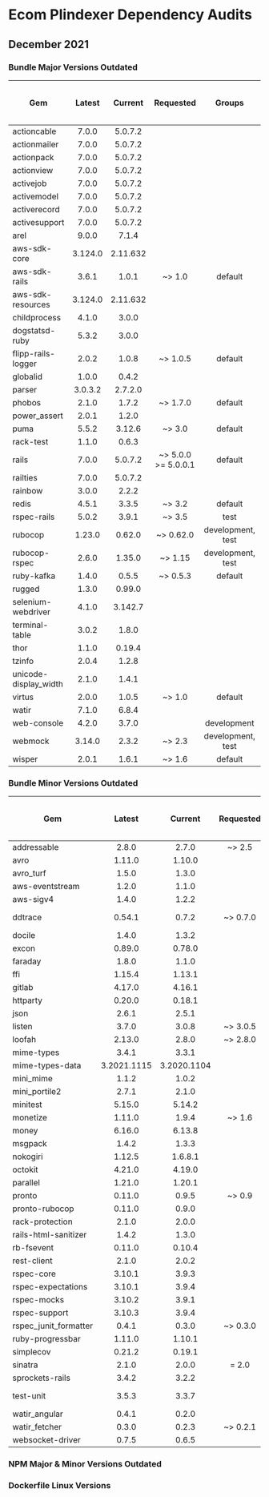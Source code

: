 # Ecom Plindexer Dependency Audits

## December 2021

### Bundle Major Versions Outdated
| Gem | Latest | Current |  Requested | Groups | Older than 1 year
|---|:----------:|:-------:|:-------:|:-------:|:-------:|
| actioncable | 7.0.0|  5.0.7.2|
| actionmailer | 7.0.0|  5.0.7.2|
| actionpack | 7.0.0|  5.0.7.2|
| actionview | 7.0.0|  5.0.7.2|
| activejob | 7.0.0|  5.0.7.2|
| activemodel | 7.0.0|  5.0.7.2|
| activerecord | 7.0.0|  5.0.7.2|
| activesupport | 7.0.0|  5.0.7.2|
| arel | 9.0.0|  7.1.4|
| aws-sdk-core | 3.124.0|  2.11.632|
| aws-sdk-rails | 3.6.1|  1.0.1|  ~> 1.0|  default
| aws-sdk-resources | 3.124.0|  2.11.632|
| childprocess | 4.1.0|  3.0.0|
| dogstatsd-ruby | 5.3.2|  3.0.0|
| flipp-rails-logger | 2.0.2|  1.0.8|  ~> 1.0.5|  default
| globalid | 1.0.0|  0.4.2|
| parser | 3.0.3.2|  2.7.2.0|
| phobos | 2.1.0|  1.7.2|  ~> 1.7.0|  default
| power_assert | 2.0.1|  1.2.0|
| puma | 5.5.2|  3.12.6|  ~> 3.0|  default
| rack-test | 1.1.0|  0.6.3|
| rails | 7.0.0|  5.0.7.2|  ~> 5.0.0 >= 5.0.0.1|  default|
| railties | 7.0.0|  5.0.7.2|
| rainbow | 3.0.0|  2.2.2|
| redis | 4.5.1|  3.3.5|  ~> 3.2|  default
| rspec-rails | 5.0.2|  3.9.1|  ~> 3.5|  test
| rubocop | 1.23.0|  0.62.0|  ~> 0.62.0|  development, test|
| rubocop-rspec | 2.6.0|  1.35.0|  ~> 1.15|  development, test|
| ruby-kafka | 1.4.0|  0.5.5|  ~> 0.5.3|  default
| rugged | 1.3.0|  0.99.0|
| selenium-webdriver | 4.1.0|  3.142.7|
| terminal-table | 3.0.2|  1.8.0|
| thor | 1.1.0|  0.19.4|
| tzinfo | 2.0.4|  1.2.8|
| unicode-display_width | 2.1.0|  1.4.1|
| virtus | 2.0.0|  1.0.5|  ~> 1.0|  default
| watir | 7.1.0|  6.8.4|
| web-console | 4.2.0|  3.7.0|  |development
| webmock | 3.14.0|  2.3.2|  ~> 2.3|  development, test|
| wisper | 2.0.1|  1.6.1|  ~> 1.6|  default


### Bundle Minor Versions Outdated 
| Gem | Latest | Current |  Requested | Groups | Older than 1 year
|---|:----------:|:-------:|:-------:|:-------:|:-------:|
| addressable | 2.8.0|  2.7.0|  ~> 2.5|  default
| avro | 1.11.0|  1.10.0|
| avro_turf | 1.5.0|  1.3.0|  | default|
| aws-eventstream | 1.2.0|  1.1.0|
| aws-sigv4 | 1.4.0|  1.2.2|
| ddtrace | 0.54.1|  0.7.2|  ~> 0.7.0|  production, staging|
| docile | 1.4.0|  1.3.2|
| excon | 0.89.0|  0.78.0|
| faraday | 1.8.0|  1.1.0|
| ffi | 1.15.4|  1.13.1|
| gitlab | 4.17.0|  4.16.1|
| httparty | 0.20.0|  0.18.1|
| json | 2.6.1|  2.5.1|
| listen | 3.7.0|  3.0.8|  ~> 3.0.5|  development
| loofah | 2.13.0|  2.8.0|  ~> 2.8.0|  default
| mime-types | 3.4.1|  3.3.1|
| mime-types-data | 3.2021.1115|  3.2020.1104|
| mini_mime | 1.1.2|  1.0.2|
| mini_portile2 | 2.7.1|  2.1.0|
| minitest | 5.15.0|  5.14.2|
| monetize | 1.11.0|  1.9.4|  ~> 1.6|  default
| money | 6.16.0|  6.13.8|
| msgpack | 1.4.2|  1.3.3|
| nokogiri | 1.12.5|  1.6.8.1|
| octokit | 4.21.0|  4.19.0|
| parallel | 1.21.0|  1.20.1|
| pronto | 0.11.0|  0.9.5|  ~> 0.9|  test
| pronto-rubocop | 0.11.0|  0.9.0|  |test
| rack-protection | 2.1.0|  2.0.0|
| rails-html-sanitizer | 1.4.2|  1.3.0|
| rb-fsevent | 0.11.0|  0.10.4|
| rest-client | 2.1.0|  2.0.2|
| rspec-core | 3.10.1|  3.9.3|
| rspec-expectations | 3.10.1|  3.9.4|
| rspec-mocks | 3.10.2|  3.9.1|
| rspec-support | 3.10.3|  3.9.4|
| rspec_junit_formatter | 0.4.1|  0.3.0|  ~> 0.3.0|  test
| ruby-progressbar | 1.11.0|  1.10.1|
| simplecov | 0.21.2|  0.19.1|  |test|
| sinatra | 2.1.0|  2.0.0|  = 2.0|  test
| sprockets-rails | 3.4.2|  3.2.2|
| test-unit | 3.5.3|  3.3.7|  | development, test
| watir_angular | 0.4.1|  0.2.0|  |default
| watir_fetcher | 0.3.0|  0.2.3|  ~> 0.2.1|  default
| websocket-driver | 0.7.5|  0.6.5|

### NPM Major & Minor Versions Outdated
  
  
  
### Dockerfile Linux Versions
  
  
  
